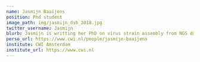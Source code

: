 ```yaml
---
name: Jasmijn Baaijens
position: Phd student
image_path: img/jasmijn_dsb_2018.jpg
twitter_username: Jasmijn
blurb: Jasmijn is writting her PhD on virus strain assembly from NGS data at CWI in Amsterdam (NL).
perso_url: https://www.cwi.nl/people/jasmijn-baaijens
institute: CWI Amsterdam
institute_url: https://www.cwi.nl
---
```

